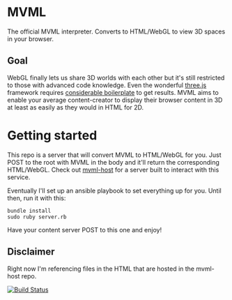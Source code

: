 # MVML

The official MVML interpreter. Converts to HTML/WebGL to view 3D spaces in your browser.

## Goal

WebGL finally lets us share 3D worlds with each other but it's still restricted to those with advanced code knowledge. Even the wonderful [three.js](http://threejs.org/) framework requires [considerable boilerplate](http://jsfiddle.net/5hgbu/) to get results. MVML aims to enable your average content-creator to display their browser content in 3D at least as easily as they would in HTML for 2D.

# Getting started

This repo is a server that will convert MVML to HTML/WebGL for you. Just POST to the root with MVML in the body and it'll return the corresponding HTML/WebGL. Check out [mvml-host](http://github.com/JScott/mvml-host) for a server built to interact with this service.

Eventually I'll set up an ansible playbook to set everything up for you. Until then, run it with this:

```
bundle install
sudo ruby server.rb
```

Have your content server POST to this one and enjoy!

## Disclaimer

Right now I'm referencing files in the HTML that are hosted in the mvml-host repo.

<!--```
cd ansible
sudo ansible-playbook -i hosts server.yml
```-->

[![Build Status](https://secure.travis-ci.org/JScott/mvml.png)](http://travis-ci.org/JScott/mvml)
